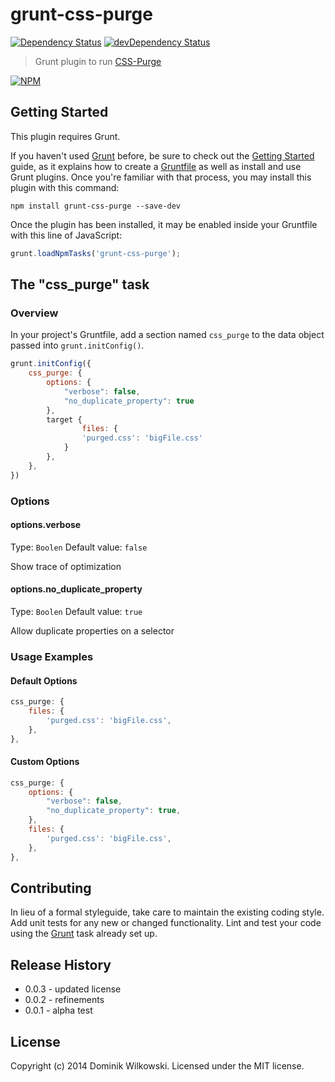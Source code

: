 grunt-css-purge
===============
[![Dependency Status](https://david-dm.org/dominikwilkowski/grunt-css-purge.svg)](https://david-dm.org/dominikwilkowski/grunt-css-purge)
[![devDependency Status](https://david-dm.org/dominikwilkowski/grunt-css-purge/dev-status.svg)](https://david-dm.org/dominikwilkowski/grunt-css-purge#info=devDependencies)
> Grunt plugin to run [CSS-Purge](https://github.com/rbtech/css-purge)

[![NPM](https://nodei.co/npm/grunt-css-purge.png)](https://nodei.co/npm/grunt-css-purge/)

## Getting Started
This plugin requires Grunt.

If you haven't used [Grunt](http://gruntjs.com/) before, be sure to check out the [Getting Started](http://gruntjs.com/getting-started) guide,
as it explains how to create a [Gruntfile](http://gruntjs.com/sample-gruntfile) as well as install and use Grunt plugins. Once you're familiar
with that process, you may install this plugin with this command:

```shell
npm install grunt-css-purge --save-dev
```

Once the plugin has been installed, it may be enabled inside your Gruntfile with this line of JavaScript:

```js
grunt.loadNpmTasks('grunt-css-purge');
```

## The "css_purge" task

### Overview
In your project's Gruntfile, add a section named `css_purge` to the data object passed into `grunt.initConfig()`.

```js
grunt.initConfig({
	css_purge: {
		options: {
			"verbose": false,
			"no_duplicate_property": true
		},
		target {
		       	files: {
				'purged.css': 'bigFile.css'
			}
		},
	},
})
```

### Options

#### options.verbose
Type: `Boolen`
Default value: `false`

Show trace of optimization

#### options.no_duplicate_property
Type: `Boolen`
Default value: `true`

Allow duplicate properties on a selector

### Usage Examples

#### Default Options

```js
css_purge: {
	files: {
		'purged.css': 'bigFile.css',
	},
},
```

#### Custom Options

```js
css_purge: {
	options: {
		"verbose": false,
		"no_duplicate_property": true,
	},
	files: {
		'purged.css': 'bigFile.css',
	},
},
```

## Contributing
In lieu of a formal styleguide, take care to maintain the existing coding style.
Add unit tests for any new or changed functionality. Lint and test your code using the [Grunt](http://gruntjs.com/) task already set up.

## Release History
* 0.0.3 - updated license
* 0.0.2 - refinements
* 0.0.1 - alpha test

## License
Copyright (c) 2014 Dominik Wilkowski. Licensed under the MIT license.

